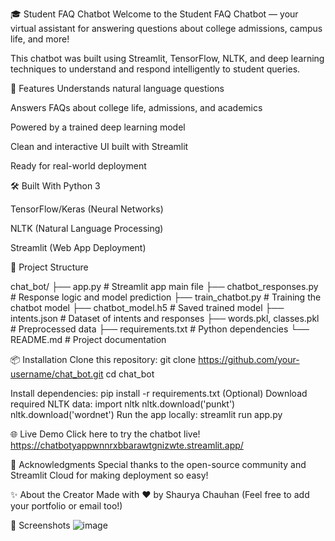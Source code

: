 🎓 Student FAQ Chatbot
Welcome to the Student FAQ Chatbot — your virtual assistant for answering questions about college admissions, campus life, and more!

This chatbot was built using Streamlit, TensorFlow, NLTK, and deep learning techniques to understand and respond intelligently to student queries.

🚀 Features
Understands natural language questions

Answers FAQs about college life, admissions, and academics

Powered by a trained deep learning model

Clean and interactive UI built with Streamlit

Ready for real-world deployment

🛠️ Built With
Python 3

TensorFlow/Keras (Neural Networks)

NLTK (Natural Language Processing)

Streamlit (Web App Deployment)

📂 Project Structure


chat_bot/
├── app.py                  # Streamlit app main file
├── chatbot_responses.py     # Response logic and model prediction
├── train_chatbot.py         # Training the chatbot model
├── chatbot_model.h5         # Saved trained model
├── intents.json             # Dataset of intents and responses
├── words.pkl, classes.pkl   # Preprocessed data
├── requirements.txt         # Python dependencies
└── README.md                # Project documentation

📦 Installation
Clone this repository:
git clone https://github.com/your-username/chat_bot.git
cd chat_bot

Install dependencies:
pip install -r requirements.txt
(Optional) Download required NLTK data:
import nltk
nltk.download('punkt')
nltk.download('wordnet')
Run the app locally:
streamlit run app.py

🌐 Live Demo
Click here to try the chatbot live!
https://chatbotyappwnnrxbbarawtgnizwte.streamlit.app/

🙌 Acknowledgments
Special thanks to the open-source community and Streamlit Cloud for making deployment so easy!

✨ About the Creator
Made with ❤️ by Shaurya Chauhan
(Feel free to add your portfolio or email too!)

📌 Screenshots
![image](https://github.com/user-attachments/assets/bae03d4f-60d6-46b8-aa1d-27a04569b748)




